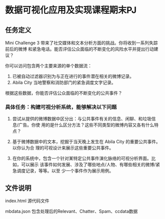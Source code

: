 # 数据可视化应用及实现课程期末PJ
## 任务定义
Mini Challenge 3 带来了社交媒体和文本分析方面的挑战。你将收到一系列失踪前后的微博
和紧急电话。能否评估公众面临的不断变化的风险水平并提出行动建议？

你可以访问包含两个主要来源的单个数据流：

1. 已被自动过滤器识别为与正在进行的事件潜在相关的微博记录。
2. Abila City 当地警察和消防部门的紧急调度文字记录。

根据这些数据，你能否评估公众面临的不断变化的公共事件？

### 具体任务：构建可视分析系统，能够解决以下问题
1. 尝试从提供的微博数据中区分出：与公共事件有关的信息、闲聊、和垃圾信息/广告。你使
用的是什么区分方法？这些不同类型的微博内容又各有什么特点？

2. 基于微博数据中的文本，挖掘于当天晚上发生在 Abila City 的重要公共事件。以你认为合
理的可视设计来展示这些重要公共事件。

3. 在你的系统中，包含一个针对某特定公共事件演化脉络的可视分析界面。比如，可以展示
该事件如何发展、涉及了哪些地点/人物、有哪些相关的微博/紧急调度记录，等等。以至
少一个事件作为展示用例。

## 文件说明
index.html 源代码文件

mbdata.json 包含处理后的Relevant、Chatter、Spam、ccdata数据
